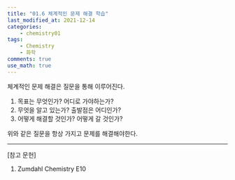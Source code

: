 ```yaml
---
title: "01.6 체계적인 문제 해결 학습"
last_modified_at: 2021-12-14
categories:
    - chemistry01
tags:
    - Chemistry
    - 화학
comments: true
use_math: true
---
```


체계적인 문제 해결은 질문을 통해 이루어진다.

1. 목표는 무엇인가? 어디로 가야하는가?
2. 무엇을 알고 있는가? 출발점은 어디인가?
3. 어떻게 해결할 것인가? 어떻게 갈 것인가?

위와 같은 질문을 항상 가지고 문제를 해결해야한다.

-----

[참고 문헌]

1. Zumdahl Chemistry E10
